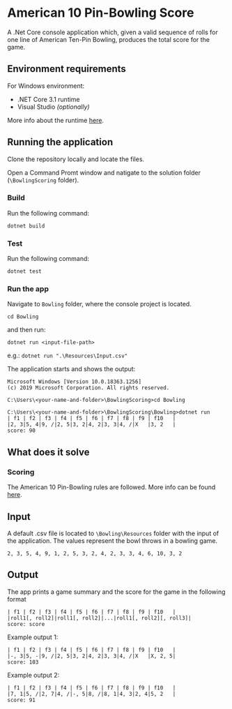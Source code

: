 # American 10 Pin-Bowling Score
A .Net Core console application which, given a valid sequence of rolls for one line of American Ten-Pin Bowling, produces the total score for the game.

## Environment requirements
For Windows environment:
- .NET Core 3.1 runtime 
- Visual Studio _(optionally)_

More info about the runtime [here](https://docs.microsoft.com/en-us/dotnet/core/install/windows?tabs=net50#runtime-information).

## Running the application
Clone the repository locally and locate the files.

Open a Command Promt window and natigate to the solution folder (`\BowlingScoring` folder).


### Build
Run the following command:

```dotnet build```

### Test
Run the following command:

```dotnet test```

### Run the app
Navigate to `Bowling` folder, where the console project is located.

```cd Bowling```

and then run:

```dotnet run <input-file-path>```

e.g.: ```dotnet run ".\Resources\Input.csv"```

The application starts and shows the output:

```
Microsoft Windows [Version 10.0.18363.1256]
(c) 2019 Microsoft Corporation. All rights reserved.

C:\Users\<your-name-and-folder>\BowlingScoring>cd Bowling

C:\Users\<your-name-and-folder>\BowlingScoring\Bowling>dotnet run
| f1 | f2 | f3 | f4 | f5 | f6 | f7 | f8 | f9 | f10   |
|2, 3|5, 4|9, /|2, 5|3, 2|4, 2|3, 3|4, /|X   |3, 2   |
score: 90
```

## What does it solve

### Scoring
The American 10 Pin-Bowling rules are followed. More info can be found [here](https://www.topendsports.com/sport/tenpin/scoring.htm).

## Input
A default .csv file is located to `\Bowling\Resources` folder with the input of the application. The values represent the bowl throws in a bowling game.

```2, 3, 5, 4, 9, 1, 2, 5, 3, 2, 4, 2, 3, 3, 4, 6, 10, 3, 2```

## Output
The app prints a game summary and the score for the game in the following format
```
| f1 | f2 | f3 | f4 | f5 | f6 | f7 | f8 | f9 | f10   |
|roll1[, roll2]|roll1[, roll2]|...|roll1[, roll2][, roll3]|
score: score
```

Example output 1:
```
| f1 | f2 | f3 | f4 | f5 | f6 | f7 | f8 | f9 | f10   |
|-, 3|5, -|9, /|2, 5|3, 2|4, 2|3, 3|4, /|X   |X, 2, 5|
score: 103
```

Example output 2:
```
| f1 | f2 | f3 | f4 | f5 | f6 | f7 | f8 | f9 | f10   |
|7, 1|5, /|2, 7|4, /|-, 5|8, /|8, 1|4, 3|2, 4|5, 2   |
score: 91
```
